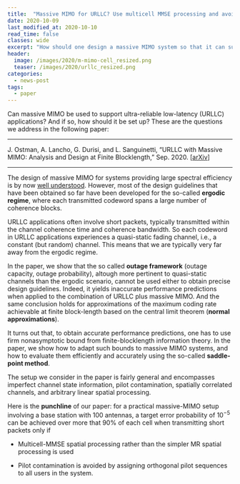 ```yaml
---
title:  "Massive MIMO for URLLC? Use multicell MMSE processing and avoid pilot contamination" 
date: 2020-10-09
last_modified_at: 2020-10-10
read_time: false
classes: wide
excerpt: "How should one design a massive MIMO system so that it can support URLLC? In a recent article, we provide guidelines based on nonasymptotic information theory"
header:
  image: /images/2020/m-mimo-cell_resized.png
  teaser: /images/2020/urllc_resized.png
categories:
  - news-post
tags:
  - paper
---
```


<!-- ![m-mimo-cell_resized](/images/2020/m-mimo-cell_resized.png) -->

Can massive MIMO be used to support ultra-reliable low-latency (URLLC) applications? And if so, how should it be set up? These are the questions we address in the following paper:

* * *
J. Ostman, A. Lancho, G. Durisi, and L. Sanguinetti, “URLLC with Massive MIMO: Analysis and
Design at Finite Blocklength,” Sep. 2020. [<a href="http://arxiv.org/abs/2009.10550">arXiv</a>]
* * *

The design of massive MIMO for systems providing large spectral efficiency is by now [well understood](https://massivemimobook.com/wp/).
However, most of the design guidelines that have been obtained so far have been developed for the so-called **ergodic regime**, where each transmitted codeword spans a large number of coherence blocks.

URLLC applications often involve short packets, typically transmitted within the channel coherence time and coherence bandwidth.
So each codeword in URLLC applications experiences a quasi-static fading channel, i.e., a constant (but random) channel. 
This means that we are typically very far away from the ergodic regime.

In the paper, we show that the so called **outage framework** (outage capacity, outage probability), altough more pertinent to quasi-static channels than the ergodic scenario, cannot be used either to obtain precise design guidelines. 
Indeed, it yields inaccurate performance predictions when applied to the combination of URLLC plus massive MIMO. 
And the same conclusion holds for approximations of the maximum coding rate achievable at finite block-length based on the central limit theorem (**normal approximations**).

It turns out that, to obtain accurate performance predictions, one has to use firm nonasymptotic bound from finite-blocklength information theory. 
In the paper, we show how to adapt such bounds to massive MIMO systems, and how to evaluate them efficiently and accurately using the so-called **saddle-point method**.

The setup we consider in the paper is fairly general and encompasses imperfect channel state information, pilot contamination, spatially correlated channels, and arbitrary linear spatial processing.

Here is the **punchline** of our paper: for a practical massive-MIMO setup involving a base station with $100$ antennas, a target error probability of $10^{-5}$ can be achieved over more that $90\%$ of each cell when transmitting short packets only if

- Multicell-MMSE spatial processing rather than the simpler MR spatial processing is used

- Pilot contamination is avoided by assigning orthogonal pilot sequences to all users in the system.